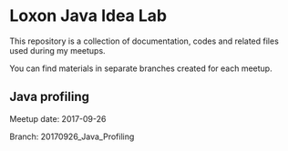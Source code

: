 # Loxon Java Idea Lab

This repository is a collection of documentation, codes and related files used during my meetups.

You can find materials in separate branches created for each meetup.

## Java profiling

Meetup date: 2017-09-26

Branch: 20170926_Java_Profiling
